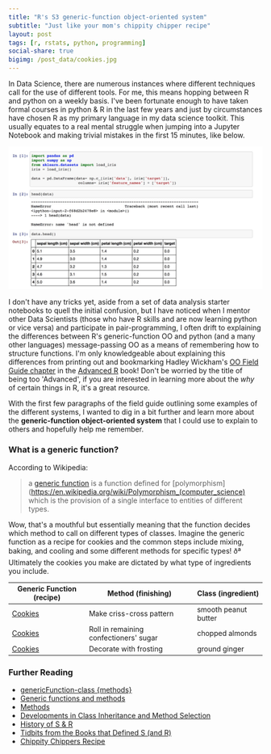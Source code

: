 ```yaml
---
title: "R's S3 generic-function object-oriented system"
subtitle: "Just like your mom's chippity chipper recipe"
layout: post
tags: [r, rstats, python, programming]
social-share: true
bigimg: /post_data/cookies.jpg
---
```



In Data Science, there are numerous instances where different techniques call for the use of different tools. For me, this means hopping between R and python on a weekly basis. I've been fortunate enough to have taken formal courses in python & R in the last few years and just by circumstances have chosen R as my primary language in my data science toolkit. This usually equates to a real mental struggle when jumping into a Jupyter Notebook and making trivial mistakes in the first 15 minutes, like below.

![](/post_data/python-mess.jpeg)


I don't have any tricks yet, aside from a set of data analysis starter notebooks to quell the initial confusion, but I have noticed when I mentor other Data Scientists (those who have R skills and are now learning python or vice versa) and participate in pair-programming, I often drift to explaining the differences between R's generic-function OO and python (and a many other languages) message-passing OO as a means of remembering how to structure functions. I'm only knowledgeable about explaining this differences from printing out and bookmarking Hadley Wickham's [OO Field Guide chapter](http://adv-r.had.co.nz/OO-essentials.html) in the [Advanced R](http://adv-r.had.co.nz/) book! Don't be worried by the title of being too 'Advanced', if you are interested in learning more about the _why_ of certain things in R, it's a great resource.

With the first few paragraphs of the field guide outlining some examples of the different systems, I wanted to dig in a bit further and learn more about the **generic-function object-oriented system** that I could use to explain to others and hopefully help me remember.

### What is a generic function?

According to Wikipedia:
> a [generic function](https://en.wikipedia.org/wiki/Generic_function) is a function defined for [polymorphism](https://en.wikipedia.org/wiki/Polymorphism_(computer_science)  which is the provision of a single interface to entities of different types.


Wow, that's a mouthful but essentially meaning that the function decides which method to call on different types of classes. Imagine the generic function as a recipe for cookies and the common steps include mixing, baking, and cooling and some different methods for specific types! ðª Ultimately the cookies you make are dictated by what type of ingredients you include.

| Generic Function (recipe)                                                                                                                                      | Method (finishing)                     | Class (ingredient)   |
|----------------------------------------------------------------------------------------------------------------------------------------------------------------|----------------------------------------|----------------------|
| [Cookies](http://allrecipes.com/recipe/10275/classic-peanut-butter-cookies/)                                                                                   | Make criss-cross pattern               | smooth peanut butter |
| [Cookies](https://www.tasteofhome.com/recipes/buttery-almond-cookies)                                                                                          | Roll in remaining confectioners' sugar | chopped almonds      |
| [Cookies](http://allrecipes.com/recipe/9668/gingerbread-men/?internalSource=streams&referringId=14712&referringContentType=recipe%20hub&clickId=st_trending_s) | Decorate with frosting                 | ground ginger        |


### Further Reading

- [genericFunction-class {methods}](https://stat.ethz.ch/R-manual/R-devel/library/methods/html/genericFunction-class.html)
- [Generic functions and methods](http://www.hep.by/gnu/r-patched/r-exts/R-exts_152.html)
- [Methods](https://www.rdocumentation.org/packages/methods/versions/3.3.1/topics/Methods)
- [Developments in Class Inheritance and Method Selection](https://statweb.stanford.edu/~jmc4/classInheritance.pdf)
- [History of S & R](https://www.r-project.org/conferences/useR-2006/Slides/Chambers.pdf)
- [Tidbits from the Books that Defined S (and R)](https://www.r-bloggers.com/tidbits-from-the-books-that-defined-s-and-r/)
- [Chippity Chippers Recipe](http://www.kraftrecipes.com/member-recipe/chippity-chippers-87857.aspx)
